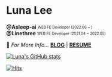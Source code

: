 # Luna Lee
**@Asleep-ai** <sub><sup> WEB FE Developer (2022.06 ~ )</sup></sub> <br />
**@Linethree** <sub><sup> WEB FE Developer (2021.04 ~ 2022.05)</sup></sub>

🚀 *For More Info...*  **[BLOG](https://velog.io/@lucid)** | **[RESUME](https://leechaeng.notion.site)**


[![Luna's GitHub stats](https://github-readme-stats.vercel.app/api?username=leechaeng&count_private=true&show_icons=true)](https://github.com/anuraghazra/github-readme-stats)

[![Hits](https://hits.seeyoufarm.com/api/count/incr/badge.svg?url=https%3A%2F%2Fgithub.com%2Fleechaeng&count_bg=%2379C83D&title_bg=%23555555&icon=&icon_color=%23E7E7E7&title=hits&edge_flat=false)](https://hits.seeyoufarm.com)
<!--
**LeeChaeng/LeeChaeng** is a ✨ _special_ ✨ repository because its `README.md` (this file) appears on your GitHub profile.

Here are some ideas to get you started:

- 🔭 I’m currently working on ...
- 🌱 I’m currently learning ...
- 👯 I’m looking to collaborate on ...
- 🤔 I’m looking for help with ...
- 💬 Ask me about ...
- 📫 How to reach me: ...
- 😄 Pronouns: ...
- ⚡ Fun fact: ...
-->
